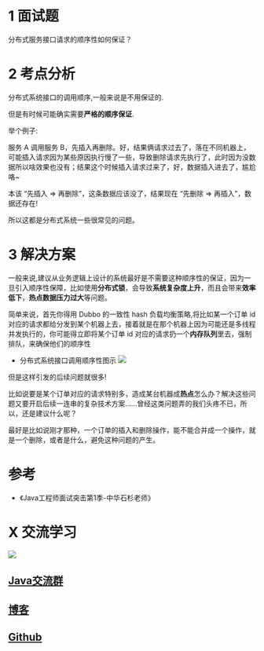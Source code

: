 # 1 面试题

分布式服务接口请求的顺序性如何保证？

# 2 考点分析

分布式系统接口的调用顺序,一般来说是不用保证的.

但是有时候可能确实需要**严格的顺序保证**.

举个例子:

服务 A 调用服务 B，先插入再删除。好，结果俩请求过去了，落在不同机器上，可能插入请求因为某些原因执行慢了一些，导致删除请求先执行了，此时因为没数据所以啥效果也没有；结果这个时候插入请求过来了，好，数据插入进去了，尴尬咯~

本该 “先插入 => 再删除”，这条数据应该没了，结果现在 “先删除 => 再插入”，数据还存在!

所以这都是分布式系统一些很常见的问题。

# 3 解决方案

一般来说,建议从业务逻辑上设计的系统最好是不需要这种顺序性的保证，因为一旦引入顺序性保障，比如使用**分布式锁**，会导致**系统复杂度上升**，而且会带来**效率低下**，**热点数据压力过大**等问题。

简单来说，首先你得用 Dubbo 的一致性 hash 负载均衡策略,将比如某一个订单 id 对应的请求都给分发到某个机器上去，接着就是在那个机器上因为可能还是多线程并发执行的，你可能得立即将某个订单 id 对应的请求扔一个**内存队列**里去，强制排队，来确保他们的顺序性

- 分布式系统接口调用顺序性图示
![](https://ask.qcloudimg.com/http-save/1752328/m3u86wst0u.png)

但是这样引发的后续问题就很多!

比如说要是某个订单对应的请求特别多，造成某台机器成**热点**怎么办？解决这些问题又要开启后续一连串的复杂技术方案......曾经这类问题弄的我们头疼不已，所以，还是建议什么呢？

最好是比如说刚才那种，一个订单的插入和删除操作，能不能合并成一个操作，就是一个删除，或者是什么，避免这种问题的产生。

# 参考

- 《Java工程师面试突击第1季-中华石杉老师》


# X 交流学习
![](https://img-blog.csdnimg.cn/20190504005601174.jpg)
## [Java交流群](https://jq.qq.com/?_wv=1027&k=5UB4P1T)
## [博客](http://www.shishusheng.com)
## [Github](https://github.com/Wasabi1234)